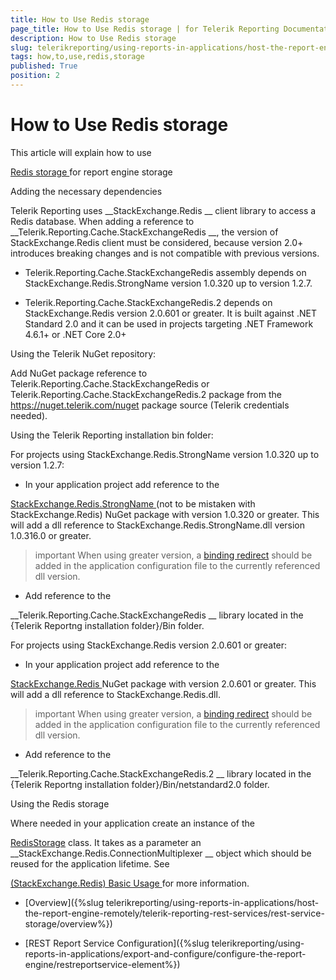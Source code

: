 ```yaml
---
title: How to Use Redis storage
page_title: How to Use Redis storage | for Telerik Reporting Documentation
description: How to Use Redis storage
slug: telerikreporting/using-reports-in-applications/host-the-report-engine-remotely/telerik-reporting-rest-services/rest-service-storage/how-to-use-redis-storage
tags: how,to,use,redis,storage
published: True
position: 2
---
```


# How to Use Redis storage



This article will explain how to use
        
[Redis storage
](http://redis.io/
)        for report engine storage
      
Adding the necessary dependencies


Telerik Reporting uses 
__StackExchange.Redis
__ client library to access a Redis database.
          When adding a reference to 
__Telerik.Reporting.Cache.StackExchangeRedis
__, the version of StackExchange.Redis client must be considered,
          because version 2.0+ introduces breaking changes and is not compatible with previous versions.
        


* Telerik.Reporting.Cache.StackExchangeRedis assembly depends on StackExchange.Redis.StrongName version 1.0.320 up to version 1.2.7.
            


* Telerik.Reporting.Cache.StackExchangeRedis.2 depends on StackExchange.Redis version 2.0.601 or greater.
              It is built against .NET Standard 2.0 and it can be used in projects targeting .NET Framework 4.6.1+ or .NET Core 2.0+
            
Using the Telerik NuGet repository:


Add NuGet package reference to Telerik.Reporting.Cache.StackExchangeRedis or Telerik.Reporting.Cache.StackExchangeRedis.2 package from the https://nuget.telerik.com/nuget package source (Telerik credentials needed).
                
Using the Telerik Reporting installation bin folder:


For projects using StackExchange.Redis.StrongName version 1.0.320 up to version 1.2.7:
                


* In your application project add reference to the
                      
[StackExchange.Redis.StrongName
](https://www.nuget.org/packages/StackExchange.Redis.StrongName
)                      (not to be mistaken with StackExchange.Redis) NuGet package with version 1.0.320 or greater.
                      This will add a dll reference to StackExchange.Redis.StrongName.dll version 1.0.316.0 or greater.
                    


>important When using greater version, a [binding redirect](https://msdn.microsoft.com/en-us/library/eftw1fys(v=vs.110).aspx) should be added in the application configuration file to the currently referenced dll version.                      


* Add reference to the
                      
__Telerik.Reporting.Cache.StackExchangeRedis
__                      library located in the {Telerik Reportng installation folder}/Bin folder.
                    


For projects using StackExchange.Redis version 2.0.601 or greater:
                


* In your application project add reference to the
                      
[StackExchange.Redis
](https://www.nuget.org/packages/StackExchange.Redis
)                      NuGet package with version 2.0.601 or greater.
                      This will add a dll reference to StackExchange.Redis.dll.
                    


>important When using greater version, a [binding redirect](https://msdn.microsoft.com/en-us/library/eftw1fys(v=vs.110).aspx) should be added in the application configuration file to the currently referenced dll version.                      


* Add reference to the
                      
__Telerik.Reporting.Cache.StackExchangeRedis.2
__                      library located in the {Telerik Reportng installation folder}/Bin/netstandard2.0 folder.
                    
Using the Redis storage


Where needed in your application create an instance of the
          
[RedisStorage](/reporting/api/Telerik.Reporting.Cache.StackExchangeRedis.RedisStorage)
          class. It takes as a parameter an 
__StackExchange.Redis.ConnectionMultiplexer
__          object which should be reused for the application lifetime. See
          
[(StackExchange.Redis) Basic Usage
](https://github.com/StackExchange/StackExchange.Redis/blob/master/docs/Basics.md
) for more information.
        


 * [Overview]({%slug telerikreporting/using-reports-in-applications/host-the-report-engine-remotely/telerik-reporting-rest-services/rest-service-storage/overview%})


 * [REST Report Service Configuration]({%slug telerikreporting/using-reports-in-applications/export-and-configure/configure-the-report-engine/restreportservice-element%})

